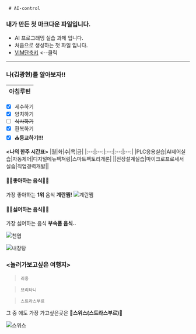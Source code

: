      # AI-control

### 내가 만든 첫 마크다운 파일입니다.

* AI 프로그래밍 실습 과제 입니다.
* 처음으로 생성하는 첫 파일 입니다.
* [VIM단축키](https://phoenixnap.com/kb/wp-content/uploads/2021/11/vim-commands-cheat-sheet-by-pnap.pdf) <--클릭
___

### **나**(김광현)를 알아보자!!

|아침루틴|
|--|
-  [x] 세수하기
-  [x] 양치하기
-  [ ] ~~식사하기~~
-  [x] 환복하기
-  [x] **⛪️등교하기!!!**

 **<나의 한주 시간표>**
 |월|화|수|목|금|
 |:--:|:--:|:--:|:--:|:--:|
 |PLC응용실습|AI제어실습|자동제어|디지털메뉴팩쳐링|스마트팩토리개론|
 ||전장설계실습|마이크로프로세서 실습|직업경력개발||
 



#### 🥧🥧좋아하는 음식🥧🥧

가장 좋아하는 **1위** 음식 **계란찜!**
![계란찜](https://postfiles.pstatic.net/MjAyMjEwMDNfMjU4/MDAxNjY0NzgxMDM1MTAx.26a21wrJmHuV0e9cVB3sBxNVF-dr8SZ4BsXQzIAFAowg.wTFYIeNOtrW0h_jv0TE2BhiL2GeB2nniZpCIg1cEbz8g.JPEG.mingming287/DSC02663.JPG?type=w966)

#### 👿👿싫어하는 음식👿👿
가장 싫어하는 음식 **부속품 음식..**

![천엽](https://search.pstatic.net/sunny/?src=https%3A%2F%2Fw.namu.la%2Fs%2F01ffdc0c4cd63948e8b58cd74317d3c51bba1533006f08f8571534c0644338cbabcfda6a831a38dd441df744f7c2f6c5d4f4b55c7b31ecda8861b583e72b253fd83e9e42ad5fdbbbf0d95fe095d91b45a5a994a2b4d370625b2d2f3a717ca6bc&type=fff264_180)

![내장탕](https://search.pstatic.net/common/?src=http%3A%2F%2Fblogfiles.naver.net%2FMjAxOTAzMjdfMzAg%2FMDAxNTUzNjYyNDc0NzM1.sT5v0aAaXNKn9xDa-hwxuKXjxD9yLh6MkIjcDNq8fJ8g.FdKjCfzoKJB5K1QvD_rszaUIYChmiUE6TfGhOXdVi88g.JPEG.lala0527%2F20190315_111343.jpg&type=ofullfill340_600_png)

### <놀러가보고싶은 여행지>

> ```
> 리옹

> ```
> 브리타니

> ```
> 스트라스부르

그 중 에도 가장 가고싶은곳은 **🌟스위스(스트라스부르)🌟**


![스위스](https://search.pstatic.net/common/?src=http%3A%2F%2Fblogfiles.naver.net%2FMjAyMjA4MDhfODMg%2FMDAxNjU5OTcwMDM0Mjgy.yxsWkd9c1SS-WtGysaHrc3oaEQqV7irRu-MhMGcVJpgg.6xHTvkzp3HT8wvWLuDzrc6uHFPQDih_466CsirVxPvgg.JPEG.sea4531%2F20220609%25A3%25DF184047.jpg&type=sc960_832)




